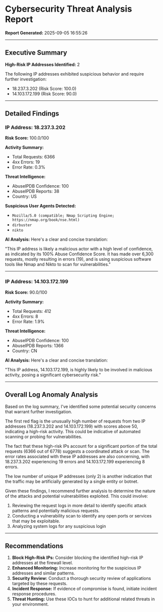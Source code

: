 # Cybersecurity Threat Analysis Report

**Report Generated:** 2025-09-05 16:55:26

---

## Executive Summary

**High-Risk IP Addresses Identified:** 2

The following IP addresses exhibited suspicious behavior and require further investigation:

- 18.237.3.202 (Risk Score: 100.0)
- 14.103.172.199 (Risk Score: 90.0)

---

## Detailed Findings

### IP Address: 18.237.3.202

**Risk Score:** 100.0/100

**Activity Summary:**
- Total Requests: 6366
- 4xx Errors: 19
- Error Rate: 0.3%

**Threat Intelligence:**
- AbuseIPDB Confidence: 100
- AbuseIPDB Reports: 38
- Country: US

**Suspicious User Agents Detected:**
- `Mozilla/5.0 (compatible; Nmap Scripting Engine; https://nmap.org/book/nse.html)`
- `dirbuster`
- `nikto`

**AI Analysis:** Here's a clear and concise translation:

"This IP address is likely a malicious actor with a high level of confidence, as indicated by its 100% Abuse Confidence Score. It has made over 6,300 requests, mostly resulting in errors (19), and is using suspicious software tools like Nmap and Nikto to scan for vulnerabilities."

---

### IP Address: 14.103.172.199

**Risk Score:** 90.0/100

**Activity Summary:**
- Total Requests: 412
- 4xx Errors: 8
- Error Rate: 1.9%

**Threat Intelligence:**
- AbuseIPDB Confidence: 100
- AbuseIPDB Reports: 1366
- Country: CN

**AI Analysis:** Here's a clear and concise translation:

"This IP address, 14.103.172.199, is highly likely to be involved in malicious activity, posing a significant cybersecurity risk."

---

## Overall Log Anomaly Analysis

Based on the log summary, I've identified some potential security concerns that warrant further investigation.

The first red flag is the unusually high number of requests from two IP addresses (18.237.3.202 and 14.103.172.199) with scores above 50, indicating a high-risk activity. This could be indicative of automated scanning or probing for vulnerabilities.

The fact that these high-risk IPs account for a significant portion of the total requests (6366 out of 6778) suggests a coordinated attack or scan. The error rates associated with these IP addresses are also concerning, with 18.237.3.202 experiencing 19 errors and 14.103.172.199 experiencing 8 errors.

The low number of unique IP addresses (only 2) is another indication that the traffic may be artificially generated by a single entity or botnet.

Given these findings, I recommend further analysis to determine the nature of the attacks and potential vulnerabilities exploited. This could involve:

1. Reviewing the request logs in more detail to identify specific attack patterns and potentially malicious requests.
2. Conducting a vulnerability scan to identify any open ports or services that may be exploitable.
3. Analyzing system logs for any suspicious login

---

## Recommendations

1. **Block High-Risk IPs:** Consider blocking the identified high-risk IP addresses at the firewall level.
2. **Enhanced Monitoring:** Increase monitoring for the suspicious IP addresses and similar patterns.
3. **Security Review:** Conduct a thorough security review of applications targeted by these requests.
4. **Incident Response:** If evidence of compromise is found, initiate incident response procedures.
5. **Threat Hunting:** Use these IOCs to hunt for additional related threats in your environment.
